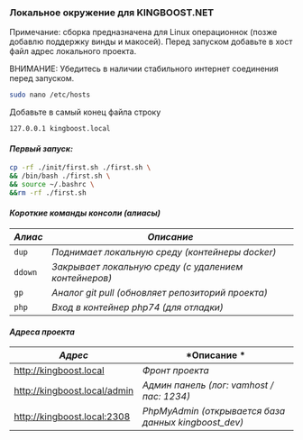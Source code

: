 ### Локальное окружение для KINGBOOST.NET ###

Примечание: сборка предназначена для Linux операционнок (позже добавлю поддержку винды и макосей). Перед запуском добавьте в хост файл адрес локального проекта.

ВНИМАНИЕ: Убедитесь в наличии стабильного интернет соединения перед запуском.

```bash
sudo nano /etc/hosts
```

Добавьте в самый конец файла строку

```
127.0.0.1 kingboost.local
```

#### *Первый запуск:* ####
```bash
cp -rf ./init/first.sh ./first.sh \
&& /bin/bash ./first.sh \
&& source ~/.bashrc \
&&rm -rf ./first.sh
```
#### *Короткие команды консоли (алиасы)* ####

| *Алиас* | *Описание*                                            |
|---------|-------------------------------------------------------|
| `dup`   | *Поднимает локальную среду (контейнеры docker)*       |
| `ddown` | *Закрывает локальную среду (с удалением контейнеров)* |
| `gp`    | *Аналог git pull (обновляет репозиторий проекта)*     |
| `php`   | *Вход в контейнер php74 (для отладки)*                |

#### *Адреса проекта* ####

| *Адрес*                      | *Описание  *                                         |
|------------------------------|------------------------------------------------------|
| http://kingboost.local       | *Фронт проекта*                                      |
| http://kingboost.local/admin | *Админ панель (лог: vamhost / пас: 1234)*            |
| http://kingboost.local:2308  | *PhpMyAdmin (открывается база данных kingboost_dev)* |

